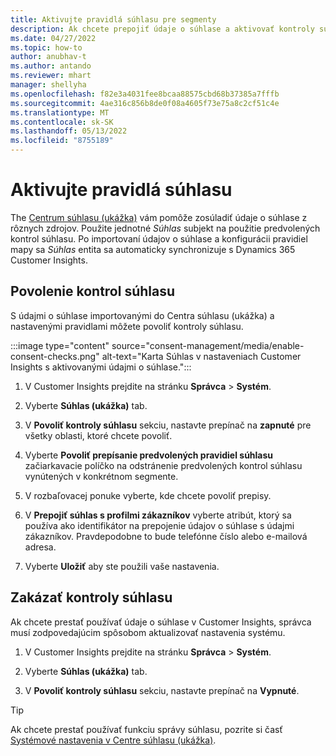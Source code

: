 ```yaml
---
title: Aktivujte pravidlá súhlasu pre segmenty
description: Ak chcete prepojiť údaje o súhlase a aktivovať kontroly súhlasu v, postupujte podľa týchto krokov Dynamics 365 Customer Insights. Správca môže tiež zakázať kontroly súhlasu.
ms.date: 04/27/2022
ms.topic: how-to
author: anubhav-t
ms.author: antando
ms.reviewer: mhart
manager: shellyha
ms.openlocfilehash: f82e3a4031fee8bcaa88575cbd68b37385a7fffb
ms.sourcegitcommit: 4ae316c856b8de0f08a4605f73e75a8c2cf51c4e
ms.translationtype: MT
ms.contentlocale: sk-SK
ms.lasthandoff: 05/13/2022
ms.locfileid: "8755189"
---
```

# <a name="activate-consent-rules"></a>Aktivujte pravidlá súhlasu

The [Centrum súhlasu (ukážka)](consent-management/overview.md) vám pomôže zosúladiť údaje o súhlase z rôznych zdrojov. Použite jednotné *Súhlas* subjekt na použitie predvolených kontrol súhlasu. Po importovaní údajov o súhlase a konfigurácii pravidiel mapy sa *Súhlas* entita sa automaticky synchronizuje s Dynamics 365 Customer Insights.

## <a name="enable-consent-checks"></a>Povolenie kontrol súhlasu

S údajmi o súhlase importovanými do Centra súhlasu (ukážka) a nastavenými pravidlami môžete povoliť kontroly súhlasu. 

:::image type="content" source="consent-management/media/enable-consent-checks.png" alt-text="Karta Súhlas v nastaveniach Customer Insights s aktivovanými údajmi o súhlase.":::

1. V Customer Insights prejdite na stránku **Správca** > **Systém**.

1. Vyberte **Súhlas (ukážka)** tab.

1. V **Povoliť kontroly súhlasu** sekciu, nastavte prepínač na **zapnuté** pre všetky oblasti, ktoré chcete povoliť.

1. Vyberte **Povoliť prepísanie predvolených pravidiel súhlasu** začiarkavacie políčko na odstránenie predvolených kontrol súhlasu vynútených v konkrétnom segmente. 

1. V rozbaľovacej ponuke vyberte, kde chcete povoliť prepisy.     

1. V **Prepojiť súhlas s profilmi zákazníkov** vyberte atribút, ktorý sa používa ako identifikátor na prepojenie údajov o súhlase s údajmi zákazníkov. Pravdepodobne to bude telefónne číslo alebo e-mailová adresa. 

1. Vyberte **Uložiť** aby ste použili vaše nastavenia.

## <a name="disable-consent-checks"></a>Zakázať kontroly súhlasu

Ak chcete prestať používať údaje o súhlase v Customer Insights, správca musí zodpovedajúcim spôsobom aktualizovať nastavenia systému.

1. V Customer Insights prejdite na stránku **Správca** > **Systém**.

1. Vyberte **Súhlas (ukážka)** tab.

1. V **Povoliť kontroly súhlasu** sekciu, nastavte prepínač na **Vypnuté**.

> [!TIP]
> Ak chcete prestať používať funkciu správy súhlasu, pozrite si časť [Systémové nastavenia v Centre súhlasu (ukážka)](consent-management/system-settings.md).
